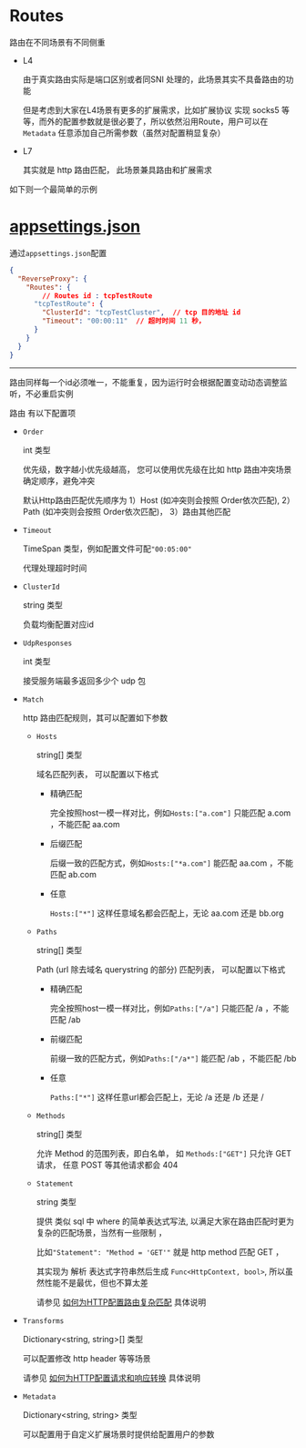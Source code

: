 # Routes

路由在不同场景有不同侧重

- L4 

    由于真实路由实际是端口区别或者同SNI 处理的，此场景其实不具备路由的功能

    但是考虑到大家在L4场景有更多的扩展需求，比如扩展协议 实现 socks5 等等，而外的配置参数就是很必要了，所以依然沿用Route，用户可以在 `Metadata` 任意添加自己所需参数（虽然对配置稍显复杂）

- L7

    其实就是 http 路由匹配， 此场景兼具路由和扩展需求

如下则一个最简单的示例

# [appsettings.json](#tab/json)

通过`appsettings.json`配置

``` json
{
  "ReverseProxy": {
    "Routes": {
        // Routes id : tcpTestRoute
      "tcpTestRoute": {
        "ClusterId": "tcpTestCluster",  // tcp 目的地址 id
        "Timeout": "00:00:11"  // 超时时间 11 秒， 
      }
    }
  }
}
```

---

路由同样每一个id必须唯一，不能重复，因为运行时会根据配置变动动态调整监听，不必重启实例

路由 有以下配置项

- `Order`

    int 类型

    优先级，数字越小优先级越高， 您可以使用优先级在比如 http 路由冲突场景确定顺序，避免冲突

    默认Http路由匹配优先顺序为 1）Host (如冲突则会按照 Order依次匹配), 2）Path (如冲突则会按照 Order依次匹配)， 3）路由其他匹配

- `Timeout`

    TimeSpan 类型，例如配置文件可配`"00:05:00"`

    代理处理超时时间

- `ClusterId`

    string 类型

    负载均衡配置对应id

- `UdpResponses`

    int 类型

    接受服务端最多返回多少个 udp 包

- `Match`

    http 路由匹配规则，其可以配置如下参数

    - `Hosts`

        string[] 类型

        域名匹配列表， 可以配置以下格式

        - 精确匹配

            完全按照host一模一样对比，例如`Hosts:["a.com"]` 只能匹配 a.com ，不能匹配 aa.com

        - 后缀匹配

            后缀一致的匹配方式，例如`Hosts:["*a.com"]` 能匹配 aa.com ，不能匹配 ab.com

        - 任意

            `Hosts:["*"]` 这样任意域名都会匹配上，无论 aa.com 还是 bb.org

    - `Paths`

        string[] 类型

        Path (url 除去域名 querystring 的部分) 匹配列表， 可以配置以下格式

        - 精确匹配

            完全按照host一模一样对比，例如`Paths:["/a"]` 只能匹配 /a ，不能匹配 /ab

        - 前缀匹配

            前缀一致的匹配方式，例如`Paths:["/a*"]` 能匹配 /ab ，不能匹配 /bb

        - 任意

            `Paths:["*"]` 这样任意url都会匹配上，无论 /a 还是 /b 还是 /

    - `Methods`

        string[] 类型

        允许 Method 的范围列表，即白名单， 如 `Methods:["GET"]` 只允许 GET 请求， 任意 POST 等其他请求都会 404

    - `Statement`

        string 类型

        提供 类似 sql 中 where 的简单表达式写法, 以满足大家在路由匹配时更为复杂的匹配场景，当然有一些限制 ， 
        
        比如`"Statement": "Method = 'GET'"` 就是 http method 匹配 GET ，
        
        其实现为 解析 表达式字符串然后生成 `Func<HttpContext, bool>`, 所以虽然性能不是最优，但也不算太差
        
        请参见 [如何为HTTP配置路由复杂匹配](/VKProxy.Doc/docs/statement) 具体说明

- `Transforms`

    Dictionary<string, string>[] 类型

    可以配置修改 http header 等等场景

    请参见 [如何为HTTP配置请求和响应转换](/VKProxy.Doc/docs/transforms) 具体说明

- `Metadata`

    Dictionary<string, string> 类型

    可以配置用于自定义扩展场景时提供给配置用户的参数
